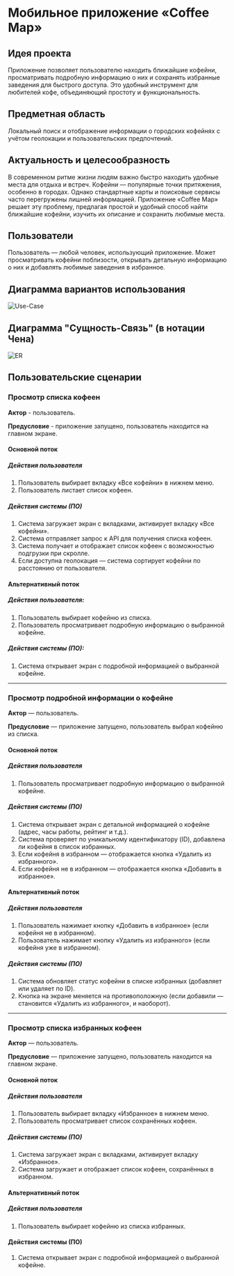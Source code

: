 # Мобильное приложение «Coffee Map»

## Идея проекта

Приложение позволяет пользователю находить ближайшие кофейни, просматривать подробную информацию о них и сохранять избранные заведения для быстрого доступа. Это удобный инструмент для любителей кофе, объединяющий простоту и функциональность.

## Предметная область

Локальный поиск и отображение информации о городских кофейнях с учётом геолокации и пользовательских предпочтений.

## Актуальность и целесообразность

В современном ритме жизни людям важно быстро находить удобные места для отдыха и встреч. Кофейни — популярные точки притяжения, особенно в городах. Однако стандартные карты и поисковые сервисы часто перегружены лишней информацией. Приложение «Coffee Map» решает эту проблему, предлагая простой и удобный способ найти ближайшие кофейни, изучить их описание и сохранить любимые места.

## Пользователи

Пользователь — любой человек, использующий приложение. Может просматривать кофейни поблизости, открывать детальную информацию о них и добавлять любимые заведения в избранное.

## Диаграмма вариантов использования

![Use-Case](inc/svg/coffeemap-use-case.svg)

## Диаграмма "Сущность-Связь" (в нотации Чена)

![ER](inc/svg/coffeemap-er.svg)

## Пользовательские сценарии

### Просмотр списка кофеен

**Актор** - пользователь.

**Предусловие** - приложение запущено, пользователь находится на главном экране.

#### Основной поток

##### Действия пользователя

1. Пользователь выбирает вкладку «Все кофейни» в нижнем меню.  
2. Пользователь листает список кофеен.

##### Действия системы (ПО)

1. Система загружает экран с вкладками, активирует вкладку «Все кофейни».  
2. Система отправляет запрос к API для получения списка кофеен.  
3. Система получает и отображает список кофеен с возможностью подгрузки при скролле.  
4. Если доступна геолокация — система сортирует кофейни по расстоянию от пользователя.

#### Альтернативный поток

##### Действия пользователя:  
1. Пользователь выбирает кофейню из списка.
2. Пользователь просматривает подробную информацию о выбранной кофейне.

##### Действия системы (ПО):  
1. Система открывает экран с подробной информацией о выбранной кофейне.

---

### Просмотр подробной информации о кофейне

**Актор** — пользователь.

**Предусловие** — приложение запущено, пользователь выбрал кофейню из списка.

#### Основной поток

##### Действия пользователя

1. Пользователь просматривает подробную информацию о выбранной кофейне.

##### Действия системы (ПО)

1. Система открывает экран с детальной информацией о кофейне (адрес, часы работы, рейтинг и т.д.).
2. Система проверяет по уникальному идентификатору (ID), добавлена ли кофейня в список избранных.
3. Если кофейня в избранном — отображается кнопка «Удалить из избранного».
4. Если кофейня не в избранном — отображается кнопка «Добавить в избранное».

#### Альтернативный поток

##### Действия пользователя

1. Пользователь нажимает кнопку «Добавить в избранное» (если кофейня не в избранном).
2. Пользователь нажимает кнопку «Удалить из избранного» (если кофейня уже в избранном).

##### Действия системы (ПО)

1. Система обновляет статус кофейни в списке избранных (добавляет или удаляет по ID).
2. Кнопка на экране меняется на противоположную (если добавили — становится «Удалить из избранного», и наоборот).

---

### Просмотр списка избранных кофеен

**Актор** — пользователь.

**Предусловие** — приложение запущено, пользователь находится на главном экране.

#### Основной поток

##### Действия пользователя

1. Пользователь выбирает вкладку «Избранное» в нижнем меню.
2. Пользователь просматривает список сохранённых кофеен.

##### Действия системы (ПО)

1. Система загружает экран с вкладками, активирует вкладку «Избранное».
2. Система загружает и отображает список кофеен, сохранённых в избранном.

#### Альтернативный поток

##### Действия пользователя

1. Пользователь выбирает кофейню из списка избранных.

#### Действия системы (ПО)

1. Система открывает экран с подробной информацией о выбранной кофейне.
